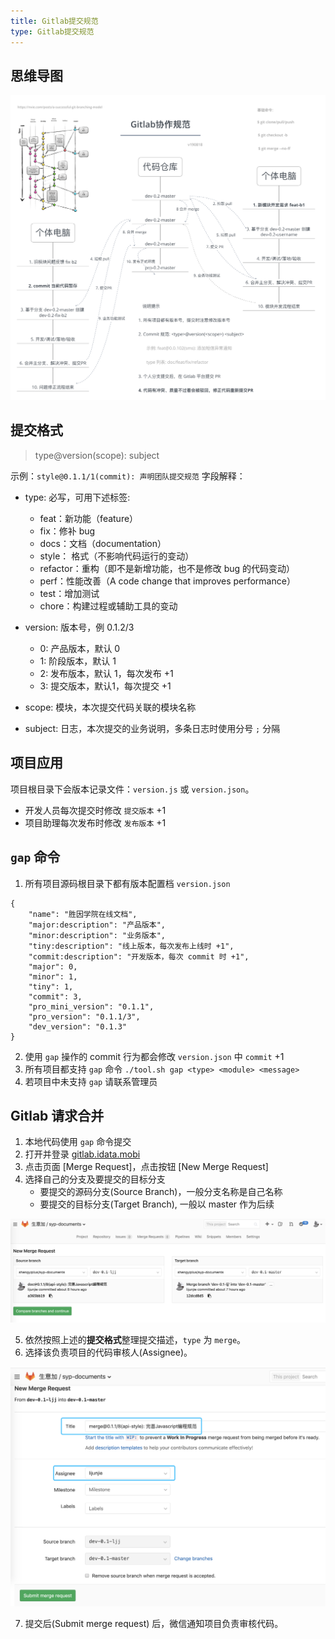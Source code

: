```yaml
---
title: Gitlab提交规范
type: Gitlab提交规范
---
```


## 思维导图

![Gitlab协作规范](/images/Gitlab协作规范.png)

## 提交格式

> type@version(scope): subject

示例：`style@0.1.1/1(commit): 声明团队提交规范`
字段解释：
- type: 必写，可用下述标签: 
    - feat：新功能（feature） 
    - fix：修补 bug 
    - docs：文档（documentation） 
    - style： 格式（不影响代码运行的变动） 
    - refactor：重构（即不是新增功能，也不是修改 bug 的代码变动） 
    - perf：性能改善（A code change that improves performance）
    - test：增加测试 
    - chore：构建过程或辅助工具的变动 

- version: 版本号，例 0.1.2/3
    - 0: 产品版本，默认 0
    - 1: 阶段版本，默认 1
    - 2: 发布版本，默认 1，每次发布 +1
    - 3: 提交版本，默认1，每次提交 +1

- scope: 模块，本次提交代码关联的模块名称
- subject: 日志，本次提交的业务说明，多条日志时使用分号 `;` 分隔

## 项目应用

项目根目录下会版本记录文件：`version.js` 或 `version.json`。

- 开发人员每次提交时修改 `提交版本` +1
- 项目助理每次发布时修改 `发布版本` +1

## `gap` 命令


1. 所有项目源码根目录下都有版本配置档 `version.json`

```
{
    "name": "胜因学院在线文档",
    "major:description": "产品版本",
    "minor:description": "业务版本",
    "tiny:description": "线上版本，每次发布上线时 +1",
    "commit:description": "开发版本，每次 commit 时 +1",
    "major": 0,
    "minor": 1,
    "tiny": 1,
    "commit": 3,
    "pro_mini_version": "0.1.1",
    "pro_version": "0.1.1/3",
    "dev_version": "0.1.3"
}
```

2. 使用 `gap` 操作的 commit 行为都会修改 `version.json` 中 `commit` +1
3. 所有项目都支持 `gap` 命令 `./tool.sh gap <type> <module> <message>`
4. 若项目中未支持 `gap` 请联系管理员

## Gitlab 请求合并

1. 本地代码使用 `gap` 命令提交
2. 打开并登录 [gitlab.idata.mobi](https://gitlab.idata.mobi)
3. 点击页面 [Merge Request]，点击按钮 [New Merge Request]
4. 选择自己的分支及要提交的目标分支
    - 要提交的源码分支(Source Branch)，一般分支名称是自己名称
    - 要提交的目标分支(Target Branch), 一般以 master 作为后续

![gitlab-new-merge-request.png](/images/gitlab-new-merge-request.png)

5. 依然按照上述的**提交格式**整理提交描述，`type` 为 `merge`。
6. 选择该负责项目的代码审核人(Assignee)。

![gitlab-new-merge-request-submit.png](/images/gitlab-new-merge-request-submit.png)

7. 提交后(Submit merge request) 后，微信通知项目负责审核代码。
